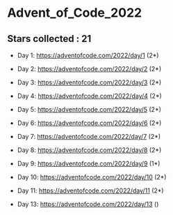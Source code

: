 # Advent_of_Code_2022
## Stars collected : 21
* Day 1: https://adventofcode.com/2022/day/1 (2*)

* Day 2: https://adventofcode.com/2022/day/2 (2*)

* Day 3: https://adventofcode.com/2022/day/3 (2*)

* Day 4: https://adventofcode.com/2022/day/4 (2*)

* Day 5: https://adventofcode.com/2022/day/5 (2*)

* Day 6: https://adventofcode.com/2022/day/6 (2*)

* Day 7: https://adventofcode.com/2022/day/7 (2*)

* Day 8: https://adventofcode.com/2022/day/8 (2*)

* Day 9: https://adventofcode.com/2022/day/9 (1*)

* Day 10: https://adventofcode.com/2022/day/10 (2*)

* Day 11: https://adventofcode.com/2022/day/11 (2*)

* Day 13: https://adventofcode.com/2022/day/13 ()
